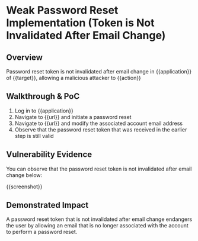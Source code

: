 # Weak Password Reset Implementation (Token is Not Invalidated After Email Change)
## Overview
<!--
Provide a 1-2 sentence description - see http://cveproject.github.io/docs/content/key-details-phrasing.pdf for tips

This format is a good guide:
[VULNTYPE] in [COMPONENT] in [APPLICATION] allows [ATTACKER] to [IMPACT] via [VECTOR]


-->
Password reset token is not invalidated after email change in {{application}} of {{target}}, allowing a malicious attacker to {{action}}

## Walkthrough & PoC
<!--
Provide a step-by-step walkthrough on how to access the vulnerable injection point, and how to exploit the vulnerability.
Adding a dot-pointed walkthrough with relevant screenshots will speed triage time and result in faster rewards!

Example:

1. Login to in-scope asset at <www.bugcrowd.com/login>
1. Browse to account page
1. Modify ID token to add single quote
1. View error which states 'SQL Syntax Error'
1. Replace ID value with `1' waitfor delay '00:00:10'; `
-->

1. Log in to {{application}}
1. Navigate to {{url}} and initiate a password reset
1. Navigate to {{url}} and modify the associated account email address
1. Observe that the password reset token that was received in the earlier step is still valid


## Vulnerability Evidence
<!--
Your submission MUST include evidence of the vulnerability and not be theoretical in nature.

For a reset password token that is not invalidated after email change, please post a screenshot or video that shows that the token remains valid even after an email change.
-->

You can observe that the password reset token is not invalidated after email change below:

{{screenshot}}
## Demonstrated Impact
<!--
Envision how a reset password token that is not invalidated after email change could endanger the user account. If a malicious action is possible, provide a full proof-of-concept here.
-->

A password reset token that is not invalidated after email change endangers the user by allowing an email that is no longer associated with the account to perform a password reset.
